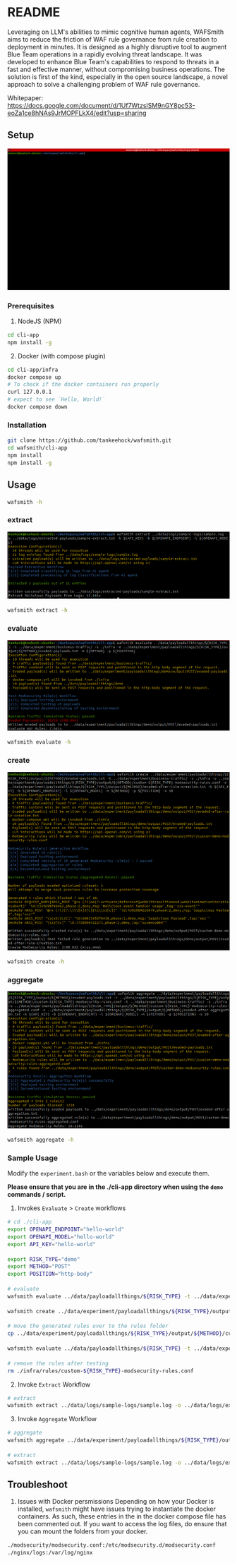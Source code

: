 # README

Leveraging on LLM's abilities to mimic cognitive human agents, WAFSmith aims to reduce the friction of WAF rule governance from rule creation to deployment in minutes. It is designed as a highly disruptive tool to augment Blue Team operations in a rapidly evolving threat landscape. It was developed to enhance Blue Team's capabilities to respond to threats in a fast and effective manner, without compromising business operations. The solution is first of the kind, especially in the open source landscape, a novel approach to solve a challenging problem of WAF rule governance.

Whitepaper: https://docs.google.com/document/d/1Uf7WtzsISM9nGY8pc53-eoZa1ce8hNAs9JrMOPFLkX4/edit?usp=sharing

## Setup

![setup](./wiki/images/setup.gif)

### Prerequisites
1. NodeJS (NPM)

``` bash
cd cli-app
npm install -g
```

2. Docker (with compose plugin)

``` bash
cd cli-app/infra
docker compose up
# To check if the docker containers run properly
curl 127.0.0.1 
# expect to see `Hello, World!`
docker compose down
```

### Installation

```bash
git clone https://github.com/tankeehock/wafsmith.git
cd wafsmith/cli-app
npm install
npm install -g
```

## Usage

``` bash
wafsmith -h
```

### extract

![extract](./wiki/images/extract.png)

``` bash
wafsmith extract -h
```

### evaluate

![evaluate](./wiki/images/evaluate.png)

``` bash
wafsmith evaluate -h
```

### create

![create](./wiki/images/create.png)

``` bash
wafsmith create -h
```

### aggregate

![aggregate](./wiki/images/aggregate.png)

``` bash
wafsmith aggregate -h
```

### Sample Usage

Modify the `experiment.bash` or the variables below and execute them. 

__Please ensure that you are in the ./cli-app directory when using the `demo` commands / script.__

1. Invokes `Evaluate` > `Create` workflows 

``` bash
# cd ./cli-app
export OPENAPI_ENDPOINT="hello-world"
export OPENAPI_MODEL="hello-world"
export API_KEY="hello-world"

export RISK_TYPE="demo"
export METHOD="POST"
export POSITION="http-body"

# evaluate
wafsmith evaluate ../data/payloadallthings/${RISK_TYPE} -t ../data/experiment/business-traffic/ -s ./infra -e ../data/experiment/payloadallthings/${RISK_TYPE}/output/${METHOD}/evaded-payloads.txt -m ${METHOD} -p ${POSITION}

wafsmith create ../data/experiment/payloadallthings/${RISK_TYPE}/output/${METHOD}/evaded-payloads.txt -t ../data/experiment/business-traffic/ -s ./infra -o ../data/experiment/payloadallthings/${RISK_TYPE}/output/${METHOD}/custom-${RISK_TYPE}-modsecurity-rules.conf -e ../data/experiment/payloadallthings/${RISK_TYPE}/output/${METHOD}/evaded-after-rule-creation.txt -k ${API_KEY} -b ${OPENAPI_ENDPOINT} -l ${OPENAPI_MODEL} -m ${METHOD} -p ${POSITION} -x 50

# move the generated rules over to the rules folder
cp ../data/experiment/payloadallthings/${RISK_TYPE}/output/${METHOD}/custom-${RISK_TYPE}-modsecurity-rules.conf ./infra/rules/custom-${RISK_TYPE}-modsecurity-rules.conf

wafsmith evaluate ../data/payloadallthings/${RISK_TYPE} -t ../data/experiment/business-traffic/ -s ./infra -e ../data/experiment/payloadallthings/${RISK_TYPE}/output/${METHOD}/evaded-payloads-after-rules-creation.txt -m ${METHOD} -p ${POSITION}

# remove the rules after testing
rm ./infra/rules/custom-${RISK_TYPE}-modsecurity-rules.conf
```

2. Invoke `Extract` Workflow

``` bash
# extract
wafsmith extract ../data/logs/sample-logs/sample.log -o ../data/logs/extracted-payloads/sample-extract.txt -k ${API_KEY} -b ${OPENAPI_ENDPOINT} -l ${OPENAPI_MODEL}
```

3. Invoke `Aggregate` Workflow

``` bash
# aggregate
wafsmith aggregate ../data/experiment/payloadallthings/${RISK_TYPE}/output/${METHOD}/evaded-payloads.txt -r ../data/experiment/payloadallthings/${RISK_TYPE}/output/${METHOD}/custom-${RISK_TYPE}-modsecurity-rules.conf -t ../data/experiment/business-traffic/ -s ./infra -o ../data/experiment/payloadallthings/${RISK_TYPE}/output/${METHOD}/custom-${RISK_TYPE}-modsecurity-rules-aggregated.conf -e ../data/experiment/payloadallthings/${RISK_TYPE}/output/${METHOD}/evaded-after-aggregation.txt -k ${API_KEY} -b ${OPENAPI_ENDPOINT} -l ${OPENAPI_MODEL} -m ${METHOD} -p ${POSITION} -x 50

# extract
wafsmith extract ../data/logs/sample-logs/sample.log -o ../data/logs/extracted-payloads/sample-extract.txt -k ${API_KEY} -b ${OPENAPI_ENDPOINT} -l ${OPENAPI_MODEL}
```

## Troubleshoot

1. Issues with Docker persmissions
Depending on how your Docker is installed, `wafsmith` might have issues trying to instantiate the docker containers. As such, these entries in the in the docker compose file has been commented out. If you want to access the log files, do ensure that you can mount the folders from your docker. 

``` bash
./modsecurity/modsecurity.conf:/etc/modsecurity.d/modsecurity.conf
./nginx/logs:/var/log/nginx
```